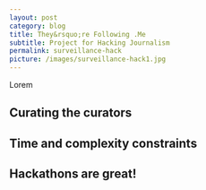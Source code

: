 ```yaml
---
layout: post
category: blog
title: They&rsquo;re Following .Me
subtitle: Project for Hacking Journalism
permalink: surveillance-hack
picture: /images/surveillance-hack1.jpg
---
```


 <p class="lead">Lorem</p>

<!--more-->

## Curating the curators

## Time and complexity constraints

## Hackathons are great!